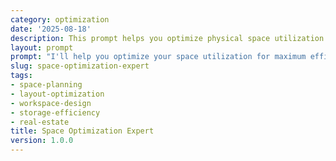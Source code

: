 ```yaml
---
category: optimization
date: '2025-08-18'
description: This prompt helps you optimize physical space utilization for maximum efficiency, whether it's office layouts, warehouse storage, retail floors, or any facility space.
layout: prompt
prompt: "I'll help you optimize your space utilization for maximum efficiency and functionality. Let me understand your current space situation.\n\nFirst, tell me about your space:\n- What type of space are we optimizing? (office, warehouse, retail, etc.)\n- What's the total square footage?\n- What's the primary use/function?\n- What are the current pain points?\n\nLet me understand current utilization:\n- How is the space currently laid out?\n- What's your occupancy/utilization rate?\n- Are there underused areas?\n- What activities happen in the space?\n- Are there any fixed constraints? (pillars, plumbing, etc.)\n\nNow, let's explore your optimization goals:\n- What's driving the need for optimization?\n- Do you need more capacity or better flow?\n- What's your budget for changes?\n- Are you open to layout changes?\n- What's your timeline?\n\nBased on your space, I'll provide:\n\n1. **Space Utilization Analysis**\n   - Current usage heat map\n   - Efficiency metrics (sq ft per person/unit)\n   - Traffic flow analysis\n   - Dead space identification\n\n2. **Optimization Design**\n   - Proposed layout options\n   - Capacity improvements\n   - Flow optimization\n   - Flexibility enhancements\n   - Cost estimates per option\n\n3. **Implementation Plan**\n   - Phase 1: No-move optimizations\n   - Phase 2: Minor reconfigurations\n   - Phase 3: Major layout changes\n   - Minimal disruption strategy\n\n4. **ROI Analysis**\n   - Space efficiency gains\n   - Productivity improvements\n   - Cost per square foot impact\n   - Payback period\n\n5. **Future-Proofing Strategy**\n   - Flexible space design\n   - Growth accommodation\n   - Multi-use configurations\n   - Technology integration\n\nReady to analyze your space?"
slug: space-optimization-expert
tags:
- space-planning
- layout-optimization
- workspace-design
- storage-efficiency
- real-estate
title: Space Optimization Expert
version: 1.0.0
---
```

